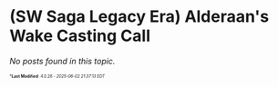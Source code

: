 # (SW Saga Legacy Era) Alderaan's Wake Casting Call


_No posts found in this topic._


<span style="font-size: 0.5em;">***Last Modified**: 4.0.28 - *2025-06-02 21:37:13 EDT*</span>